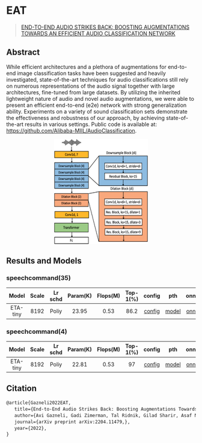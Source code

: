# EAT

> [END-TO-END AUDIO STRIKES BACK: BOOSTING AUGMENTATIONS TOWARDS AN EFFICIENT AUDIO CLASSIFICATION NETWORK](https://arxiv.org/pdf/2204.11479.pdf)

## Abstract

While efficient architectures and a plethora of augmentations for end-to-end image classification tasks
have been suggested and heavily investigated, state-of-the-art techniques for audio classifications still
rely on numerous representations of the audio signal together with large architectures, fine-tuned from
large datasets. By utilizing the inherited lightweight nature of audio and novel audio augmentations,
we were able to present an efficient end-to-end (e2e) network with strong generalization ability.
Experiments on a variety of sound classification sets demonstrate the effectiveness and robustness
of our approach, by achieving state-of-the-art results in various settings. Public code is available at:
<https://github.com/Alibaba-MIIL/AudioClassification>.

<div align=center>
<img src="../../demo/EAT.png" width="250" height="280">
</div>

## Results and Models

### speechcommand(35)

|    Model   | Scale | Lr schd | Param(K) | Flops(M) | Top-1(%) | config | pth | onnx | ncnn |
| :--------: | :---: | :-----: | :------: | :------: | :------: | :----: | :-: | :--: | :--: |
|  ETA-tiny  |  8192 |  Poliy  |  23.95   |   0.53   |    86.2    | [config](./ali_classiyf_small_8k_8192.py)| [model](https://github.com/Seeed-Studio/edgelab/releases/download/model_zoo/ali_classiyf_small_8k_35_8192.pth) | [onnx](https://github.com/Seeed-Studio/edgelab/releases/download/model_zoo/ali_classiyf_small_8k_35_8192.onnx) | [ncnn](https://github.com/Seeed-Studio/edgelab/releases/download/model_zoo/ali_classiyf_small_8k_35_8192.zip) |

### speechcommand(4)

|    Model   | Scale | Lr schd | Param(K) | Flops(M) | Top-1(%) | config | pth | onnx | ncnn |
| :--------: | :---: | :-----: | :------: | :------: | :------: | :----: | :-: | :--: | :--: |
|  ETA-tiny  |  8192 |  Poliy  |  22.81   |   0.53   |    97    | [config](./ali_classiyf_small_8k_8192.py)| [model](https://github.com/Seeed-Studio/edgelab/releases/download/model_zoo/ali_classiyf_small_8k_4_8192.pth) | [onnx](https://github.com/Seeed-Studio/edgelab/releases/download/model_zoo/ali_classiyf_small_8k_4_8192.onnx) | [ncnn](https://github.com/Seeed-Studio/edgelab/releases/download/model_zoo/ali_classiyf_small_8k_4_8192.ncnn.zip) |

## Citation

```latex
@article{Gazneli2022EAT,
   title={End-to-End Audio Strikes Back: Boosting Augmentations Towards An Efficient Audio Classification Network},
   author={Avi Gazneli, Gadi Zimerman, Tal Ridnik, Gilad Sharir, Asaf Noy},
   journal={arXiv preprint arXiv:2204.11479,},
   year={2022},
}
```
